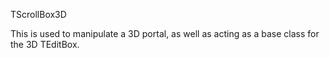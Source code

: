TScrollBox3D

This is used to manipulate a 3D portal, as well as acting as a base class for the 3D TEditBox.